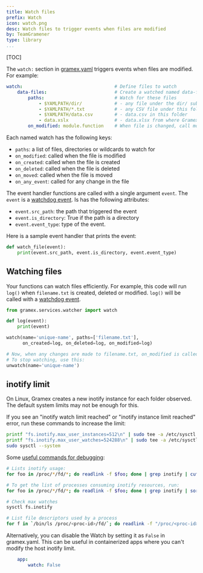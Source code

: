 ```yaml
---
title: Watch files
prefix: Watch
icon: watch.png
desc: Watch files to trigger events when files are modified
by: TeamGramener
type: library
...
```


[TOC]

The `watch:` section in [gramex.yaml](../gramex.yaml.source) triggers events when files are modified. For example:

```yaml
watch:                                  # Define files to watch
    data-files:                         # Create a watched named data-files
        paths:                          # Watch for these files
            - $YAMLPATH/dir/            # - any file under the dir/ subdirectory
            - $YAMLPATH/*.txt           # - any CSV file under this folder
            - $YAMLPATH/data.csv        # - data.csv in this folder
            - data.xslx                 # - data.xlsx from where Gramex was started
        on_modified: module.function    # When file is changed, call module.function(event)
```

Each named watch has the following keys:

- `paths`: a list of files, directories or wildcards to watch for
- `on_modified`: called when the file is modified
- `on_created`: called when the file is created
- `on_deleted`: called when the file is deleted
- `on_moved`: called when the file is moved
- `on_any_event`: called for any change in the file

The event handler functions are called with a single argument `event`. The
`event` is a [watchdog event][event]. Is has the following attributes:

- `event.src_path`: the path that triggered the event
- `event.is_directory`: True if the path is a directory
- `event.event_type`: type of the event.

Here is a sample event handler that prints the event:

```python
def watch_file(event):
    print(event.src_path, event.is_directory, event.event_type)
```


## Watching files

Your functions can watch files efficiently. For example, this code will run
`log()` when `filename.txt` is created, deleted or modified. `log()` will be
called with a [watchdog event][event].


```python
from gramex.services.watcher import watch

def log(event):
    print(event)

watch(name='unique-name', paths=['filename.txt'],
      on_created=log, on_deleted=log, on_modified=log)

# Now, when any changes are made to filename.txt, on_modified is called
# To stop watching, use this:
unwatch(name='unique-name')
```

[event]: http://pythonhosted.org/watchdog/api.html#module-watchdog.events

## inotify limit

On Linux, Gramex creates a new inotify instance for each folder observed. The
default system limits may not be enough for this.

If you see an "inotify watch limit reached" or "inotify instance limit reached"
error, run these commands to increase the limit:

```bash
printf "fs.inotify.max_user_instances=512\n" | sudo tee -a /etc/sysctl.conf
printf "fs.inotify.max_user_watches=524288\n" | sudo tee -a /etc/sysctl.conf
sudo sysctl --system
```

Some [useful commands for debugging](https://stackoverflow.com/questions/13758877/how-do-i-find-out-what-inotify-watches-have-been-registered):

```bash
# Lists inotify usage:
for foo in /proc/*/fd/*; do readlink -f $foo; done | grep inotify | cut -d/ -f3 |xargs -I '{}' -- ps --no-headers -o '%p %U %a' -p '{}' | uniq -c | sort -n

# To get the list of processes consuming inotify resources, run:
for foo in /proc/*/fd/*; do readlink -f $foo; done | grep inotify | sort | uniq -c | sort -nr

# Check max watches
sysctl fs.inotify

# List file descriptors used by a process
for f in `/bin/ls /proc/<proc-id>/fd/`; do readlink -f "/proc/<proc-id>/fd/$f"; done | sort | uniq -c | sort -k 1nr
```

Alternatively, you can disable the Watch by setting it as `False` in gramex.yaml. This can be useful in containerized apps where you can't modify the host inotify limit.

```yaml
    app:
        watch: False
```
